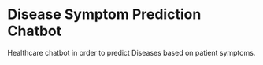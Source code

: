 # Disease Symptom Prediction Chatbot
Healthcare chatbot in order to predict Diseases based on patient symptoms.

